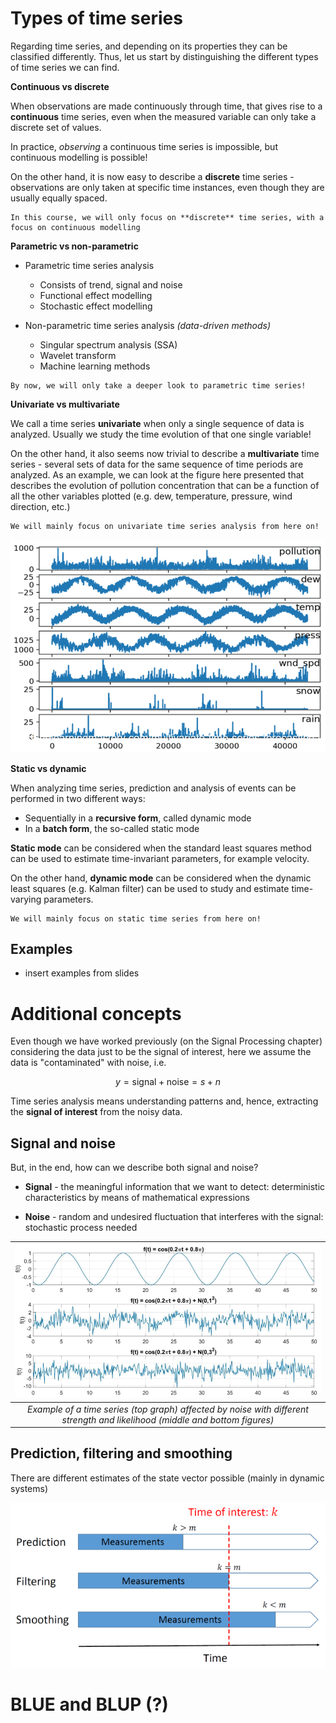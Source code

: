 # Types of time series

Regarding time series, and depending on its properties they can be classified differently. Thus, let us start by distinguishing the different types of time series we can find.

**Continuous vs discrete**

When observations are made continuously through time, that gives rise to a **continuous** time series, even when the measured variable can only take a discrete set of values.

In practice, *observing* a continuous time series is impossible, but continuous modelling is possible!

On the other hand, it is now easy to describe a **discrete** time series - observations are only taken at specific time instances, even though they are usually equally spaced.

```{note}
In this course, we will only focus on **discrete** time series, with a focus on continuous modelling
```

**Parametric vs non-parametric**

* Parametric time series analysis
  * Consists of trend, signal and noise
  * Functional effect modelling
  * Stochastic effect modelling

* Non-parametric time series analysis *(data-driven methods)*
  * Singular spectrum analysis (SSA)
  * Wavelet transform
  * Machine learning methods

```{note}
By now, we will only take a deeper look to parametric time series!
```

**Univariate vs multivariate**

We call a time series **univariate** when only a single sequence of data is analyzed. Usually we study the time evolution of that one single variable!

On the other hand, it also seems now trivial to describe a **multivariate** time series - several sets of data for the same sequence of time periods are analyzed. As an example, we can look at the figure here presented that describes the evolution of pollution concentration that can be a function of all the other variables plotted (e.g. dew, temperature, pressure, wind direction, etc.)

```{note}
We will mainly focus on univariate time series analysis from here on!
```

![pollution-concentration](./figs/pollution_concentration.png "pollution-concentration")

**Static vs dynamic**

When analyzing time series, prediction and analysis of events can be performed in two different ways:

* Sequentially in a **recursive form**, called dynamic mode
* In a **batch form**, the so-called static mode

**Static mode** can be considered when the standard least squares method can be used to estimate time-invariant parameters, for example velocity.

On the other hand, **dynamic mode** can be considered when the dynamic least squares (e.g. Kalman filter) can be used to study and estimate time-varying parameters.

```{note}
We will mainly focus on static time series from here on!
```

## Examples

* insert examples from slides

# Additional concepts

Even though we have worked previously (on the Signal Processing chapter) considering the data just to be the signal of interest, here we assume the data is "contaminated" with noise, i.e.

$$y = \text{signal} + \text{noise} = s+n$$

Time series analysis means understanding patterns and, hence, extracting the **signal of interest** from the noisy data.

## Signal and noise

But, in the end, how can we describe both signal and noise?

* **Signal** - the meaningful information that we want to detect: deterministic characteristics by means of mathematical expressions

* **Noise** - random and undesired fluctuation that interferes with the signal: stochastic process needed

| ![signal_noise](./figs/signal_noise.png "signal_noise") |
| :--: |
| *Example of a time series (top graph) affected by noise with different strength and likelihood (middle and bottom figures)* |

## Prediction, filtering and smoothing

There are different estimates of the state vector possible (mainly in dynamic systems)

![prediction](./figs/prediction.png "prediction")

# BLUE and BLUP (?)

